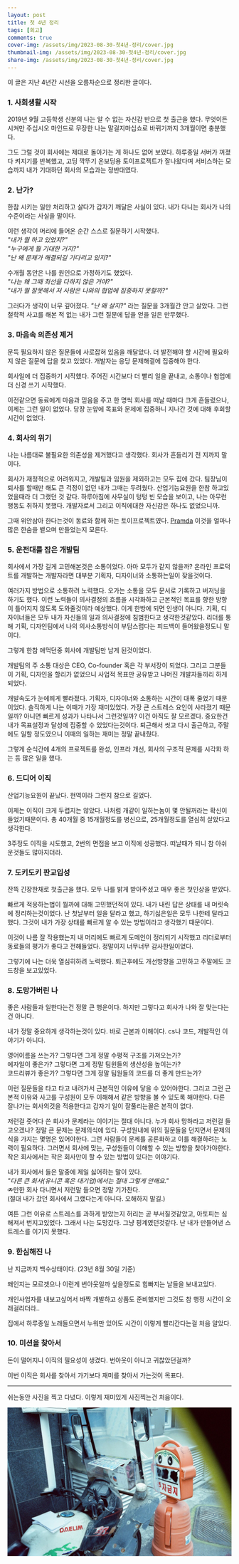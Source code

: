 ```yaml
---
layout: post
title: 첫 4년 정리
tags: [회고]
comments: true
cover-img: /assets/img/2023-08-30-첫4년-정리/cover.jpg
thumbnail-img: /assets/img/2023-08-30-첫4년-정리/cover.jpg
share-img: /assets/img/2023-08-30-첫4년-정리/cover.jpg
---
```


이 글은 지난 4년간 시선을 오름차순으로 정리한 글이다.

### 1. 사회생활 시작

2019년 9월 고등학생 신분의 나는 알 수 없는 자신감 반으로 첫 출근을 했다.
무엇이든 시켜만 주십시오 마인드로 무장한 나는 말걸지마십쇼로 바뀌기까지 3개월이면 충분했다.

그도 그럴 것이 회사에는 제대로 돌아가는 게 하나도 없어 보였다.
하루종일 서버가 꺼졌다 켜지기를 반복했고, 고딩 깍뚜기 온보딩용 토이프로젝트가 잘나왔다며
서비스하는 모습까지 내가 기대하던 회사의 모습과는 정반대였다.

### 2. 난가?

한참 시키는 일만 처리하고 살다가 갑자기 깨달은 사실이 있다.
내가 다니는 회사가 나의 수준이라는 사실을 말이다.

이런 생각이 머리에 들어온 순간 스스로 질문하기 시작했다. <br />
_"내가 뭘 하고 있었지?"_<br />
_"누구에게 뭘 기대한 거지?"_<br />
_"난 왜 문제가 해결되길 기다리고 있지?"_<br />

수개월 동안은 나를 원인으로 가정하기도 했었다. <br />
_"나는 왜 그때 최선을 다하지 않은 거야?"_<br />
_"내가 뭘 잘못해서 저 사람은 나와의 협업에 집중하지 못할까?"_<br />

그러다가 생각이 너무 깊어졌다. _"난 왜 살지?"_ 라는 질문을 3개월간 안고 살았다.
그런 철학적 사고를 해본 적 없는 내가 그런 질문에 답을 얻을 일은 만무했다.

### 3. 마음속 의존성 제거

문득 필요하지 않은 질문들에 사로잡혀 있음을 깨달았다.
더 발전해야 할 시간에 필요하지 않은 질문에 답을 찾고 있었다.
개발자는 응당 문제해결에 집중해야 한다.

회사일에 더 집중하기 시작했다. 주어진 시간보다 더 빨리 일을 끝내고, 소통이나 협업에 더 신경 쓰기 시작했다.

이전같으면 동료에게 마음과 믿음을 주고 한 명씩 회사를 떠날 때마다 크게 흔들렸으나, 이제는 그런 일이 없었다.
당장 눈앞에 목표와 문제에 집중하니 지나간 것에 대해 후회할 시간이 없었다.

### 4. 회사의 위기

나는 나름대로 불필요한 의존성을 제거했다고 생각했다. 회사가 흔들리기 전 지까지 말이다.

회사가 재정적으로 어려워지고, 개발팀과 임원을 제외하고는 모두 집에 갔다.
팀장님이 퇴사를 할때만 해도 큰 걱정이 없던 내가 그때는 두려웠다.
산업기능요원을 한참 하고있었을때라 더 그랬던 것 같다.
하루아침에 사무실이 텅텅 빈 모습을 보이고, 나는 아무런 행동도 취하지 못했다.
개발자로서 그리고 이직에대한 자신감은 하나도 없었으니까.

그때 위안삼아 한다는것이 동료와 함께 하는 토이프로젝트였다.
[Pramda](https://github.com/pramda/pramda) 이것을 얼마나 많은 한숨을 뱉으며 만들었는지 모른다.

### 5. 운전대를 잡은 개발팀

회사에서 가장 길게 고민해본것은 소통이었다. 아마 모두가 같지 않을까?
온라인 프로덕트를 개발하는 개발자라면 대부분 기획자, 디자이너와 소통하는일이 잦을것이다.

여러가지 방법으로 소통하려 노력했다. 오가는 소통을 모두 문서로 기록하고 버저닝을 하기도 했다.
이런 노력들이 의사결정의 흐름을 시각화하고 근본적인 목표를 향한 방향이 틀어지지 않도록 도와줄것이라 예상했다.
이게 한방에 되면 인생이 아니다. 기획, 디자이너들은 모두 내가 자신들의 일과 의사결정에 침범한다고 생각한것같았다.
리더를 통해 기획, 디자인팀에서 나의 의사소통방식이 부담스럽다는 피드백이 들어왔을정도니 말이다.

그렇게 한참 애먹던중 회사에 개발팀만 남게 된것이었다.

개발팀의 주 소통 대상은 CEO, Co-founder 혹은 각 부서장이 되었다.
그리고 그분들이 기획, 디자인을 할리가 없었으니 사업적 목표만 공유받고 나머진 개발자들끼리 하게되었다.

개발속도가 눈에띄게 빨라졌다. 기획자, 디자이너와 소통하는 시간이 대폭 줄었기 때문이었다. 솔직하게 나는 이때가 가장 재미있었다. 가장 큰 스트레스 요인이 사라졌기 때문일까? 아니면 빠르게 성과가 나타나서 그런것일까? 이건 아직도 잘 모르겠다.
중요한건 내가 목표설정과 달성에 집중할 수 있었다는것이다.
퇴근해서 씻고 다시 출근하고, 주말에도 일할 정도였으니 이때의 일하는 재미는 정말 끝내줬다.

그렇게 순식간에 4개의 프로젝트를 완성, 인프라 개선, 회사의 구조적 문제를 시각화 하는 등 많은 일을 했다.

### 6. 드디어 이직

산업기능요원이 끝났다. 현역이라 그런지 참으로 길었다.

이제는 이직이 크게 두렵지는 않았다. 나처럼 개같이 일하는놈이 몇 안될꺼라는 확신이 들었기때문이다.
총 40개월 중 15개월정도를 병신으로, 25개월정도를 열심히 살았다고 생각한다.

3주정도 이직을 시도했고, 2번의 면접을 보고 이직에 성공했다.
떠날때가 되니 참 아쉬운것들도 많아지더라.

### 7. 도키도키 판교입성

잔뜩 긴장한채로 첫출근을 했다. 모두 나를 밝게 받아주셨고 매우 좋은 첫인상을 받았다.

빠르게 적응하는법이 뭘까에 대해 고민했던적이 있다.
내가 내린 답은 상태를 내 머릿속에 정리하는것이었다.
난 첫날부터 일을 달라고 했고, 하기싫은일은 모두 나한테 달라고 했다.
그것이 내가 가장 상태를 빠르게 알 수 있는 방법이라고 생각했기 때문이다.

이것이 나름 잘 작용했는지 내 머리에도 빠르게 도메인이 정리되기 시작했고 리더로부터 동료들의 평가가 좋다고 전해들었다.
정말이지 너무너무 감사한일이었다.

그렇기에 나는 더욱 열심히하려 노력했다. 퇴근후에도 개선방향을 고민하고 주말에도 코드창을 보고있었다.

### 8. 도망가버린 나

좋은 사람들과 일한다는건 정말 큰 행운이다. 하지만 그렇다고 회사가 나와 잘 맞는다는건 아니다.

내가 정말 중요하게 생각하는것이 있다.
바로 근본과 이해이다.
cs나 코드, 개발적인 이야기가 아니다.

영어이름을 쓰는가? 그렇다면 그게 정말 수평적 구조를 가져오는가?<br />
에자일이 좋은가? 그렇다면 그게 정말 팀원들의 생산성을 높이는가?<br />
코드리뷰가 좋은가? 그렇다면 그게 정말 팀원들의 코드를 더 좋게 만드는가?<br />

이런 질문들을 타고 타고 내려가서 근본적인 이유에 닿을 수 있어야한다.
그리고 그런 근본적 이유와 사고를 구성원이 모두 이해해서 같은 방향을 볼 수 있도록 해야한다.
다른 잘나가는 회사의것을 적용한다고 갑자기 일이 잘풀리는꼴은 본적이 없다.

저런걸 줏어다 쓴 회사가 문제라는 이야기는 절대 아니다. 누가 회사 망하라고 저런걸 들고오겠나?
정말 큰 문제는 문제의식에 있다.
구성원내에 위의 질문들을 던지면서 문제의식을 가지는 몇명은 있어야한다.
그런 사람들이 문제를 공론화하고 이를 해결하려는 노력이 필요하다.
그러면서 회사에 맞는, 구성원들이 이해할 수 있는 방향을 찾아가야한다.
작은 회사에서는 작은 회사만이 할 수 있는 방법이 있다는 이야기다.

내가 회사에서 들은 말중에 제일 싫어하는 말이 있다.<br />
_"다른 큰 회사(유니콘 혹은 대기업)에서는 절대 그렇게 안해요."_<br />
~~ㅈ~~만한 회사 다니면서 저런말 들으면 정말 기가찬다.<br />
(절대 내가 갔던 회사에서 그랬다는게 아니다. 오해하지 말길.)

여튼 그런 이유로 스트레스를 과하게 받았는지 허리는 곧 부서질것같았고, 아토피는 심해져서 번지고있었다.
그래서 나는 도망갔다. 그냥 핑계였던것같다. 난 내가 만들어낸 스트레스를 이기지 못했다.

### 9. 한심해진 나

난 지금까지 백수상태이다. (23년 8월 30일 기준)

왜인지는 모르겟으나 이런게 번아웃일까 싶을정도로 힘빠지는 날들을 보내고있다.

개인사업자를 내보고싶어서 바짝 개발하고 상품도 준비했지만 그것도 참 행정 시간이 오래걸리더라..

집에서 하루종일 노래들으면서 누워만 있어도 시간이 이렇게 빨리간다는걸 처음 알았다.

### 10. 미션을 찾아서

돈이 떨어지니 이직의 필요성이 생겼다. 번아웃이 아니고 귀찮았던걸까?

이번 이직은 회사를 찾아서 가기보다 재미를 찾아서 가는것이 목표다.

---

쉬는동안 사진을 찍고 다녔다. 이렇게 재미있게 사진찍는건 처음이다.

![사진조아](/assets/img/2023-08-30-첫4년-정리/cover.jpg)